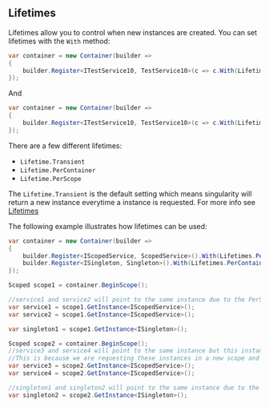 ## Lifetimes
Lifetimes allow you to control when new instances are created. You can set lifetimes with the `With` method:
```cs
var container = new Container(builder =>
{
    builder.Register<ITestService10, TestService10>(c => c.With(Lifetimes.Transient));
});
```
And
```cs
var container = new Container(builder =>
{
    builder.Register<ITestService10, TestService10>(c => c.With(Lifetimes.PerContainer));
});
```

There are a few different lifetimes:
- `Lifetime.Transient`
- `Lifetime.PerContainer`
- `Lifetime.PerScope`  

The `Lifetime.Transient` is the default setting which means singularity will return a new instance everytime a instance is requested. For more info see [Lifetimes](~/api/Singularity.Lifetimes.yml)

The following example illustrates how lifetimes can be used:
```cs
var container = new Container(builder =>
{
    builder.Register<IScopedService, ScopedService>().With(Lifetimes.PerScope));
	builder.Register<ISingleton, Singleton>().With(Lifetimes.PerContainer));
});

Scoped scope1 = container.BeginScope();

//service1 and service2 will point to the same instance due to the PerScope lifetime
var service1 = scope1.GetInstance<IScopedService>();
var service2 = scope1.GetInstance<IScopedService>();

var singleton1 = scope1.GetInstance<ISingleton>();

Scoped scope2 = container.BeginScope();
//service3 and service4 will point to the same instance but this instance is not the same as the one that service1 and service2 point to.
//This is because we are requesting these instances in a new scope and the services are registered as PerScope
var service3 = scope2.GetInstance<IScopedService>();
var service4 = scope2.GetInstance<IScopedService>();

//singleton1 and singleton2 will point to the same instance due to the Singleton lifetime
var singleton2 = scope2.GetInstance<ISingleton>();
```